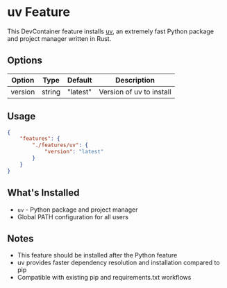# uv Feature

This DevContainer feature installs [uv](https://docs.astral.sh/uv/), an extremely fast Python package and project manager written in Rust.

## Options

| Option | Type | Default | Description |
|--------|------|---------|-------------|
| version | string | "latest" | Version of uv to install |

## Usage

```json
{
    "features": {
        "./features/uv": {
            "version": "latest"
        }
    }
}
```

## What's Installed

- `uv` - Python package and project manager
- Global PATH configuration for all users

## Notes

- This feature should be installed after the Python feature
- uv provides faster dependency resolution and installation compared to pip
- Compatible with existing pip and requirements.txt workflows
